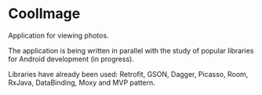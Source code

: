 # CoolImage
Application for viewing photos.

The application is being written in parallel with the study of popular libraries for Android development (in progress).

Libraries have already been used: Retrofit, GSON, Dagger, Picasso, Room, RxJava, DataBinding, Moxy and
MVP pattern.